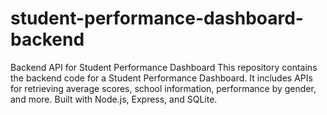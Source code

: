 # student-performance-dashboard-backend
Backend API for Student Performance Dashboard  This repository contains the backend code for a Student Performance Dashboard. It includes APIs for retrieving average scores, school information, performance by gender, and more. Built with Node.js, Express, and SQLite.
